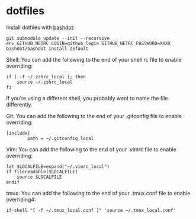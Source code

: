 # dotfiles

Install dotfiles with [bashdot](https://github.com/bashdot/bashdot):
```
git submodule update --init --recursive
env GITHUB_NETRC_LOGIN=github_login GITHUB_NETRC_PASSWORD=XXXX bashdot/bashdot install default
```

Shell: You can add the following to the end of your shell rc file to enable overriding:
```
if [ -f ~/.zshrc_local ]; then
    source ~/.zshrc_local
fi
```
If you’re using a different shell, you probably want to name the file differently.

Git: You can add the following to the end of your .gitconfig file to enable overriding:
```
[include]
        path = ~/.gitconfig_local
```

Vim: You can add the following to the end of your .vimrc file to enable overriding:
```
let $LOCALFILE=expand("~/.vimrc_local")
if filereadable($LOCALFILE)
    source $LOCALFILE
endif
```

tmux: You can add the following to the end of your .tmux.conf file to enable overriding4:
```
if-shell "[ -f ~/.tmux_local.conf ]" 'source ~/.tmux_local.conf'
```

